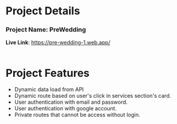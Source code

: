 # Project Details
### **Project Name**: PreWedding <br>
**Live Link**: https://pre-wedding-1.web.app/
<br><br>
# Project Features
* Dynamic data load from API
* Dynamic route based on user's click in services section's card.
* User authentication with email and password.
* User authentication with google account.
* Private routes that cannot be access without login.
